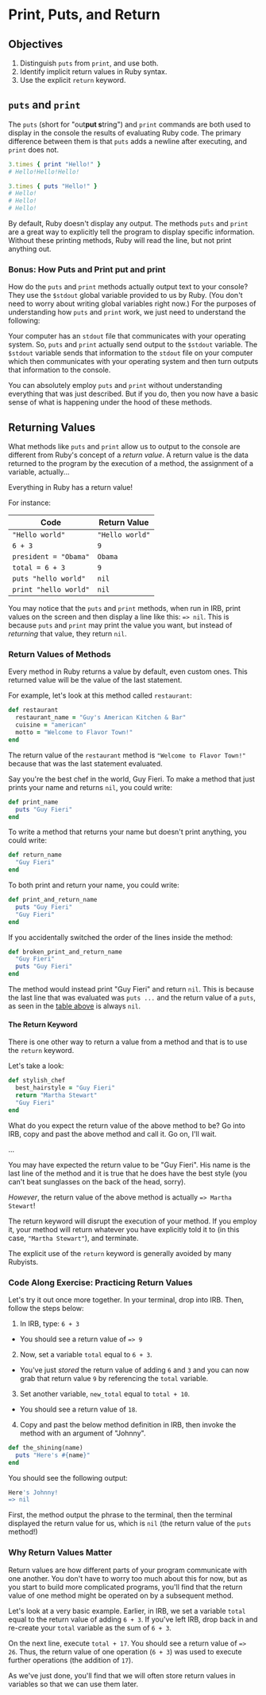 # Print, Puts, and Return

## Objectives

1. Distinguish `puts` from `print`, and use both.
2. Identify implicit return values in Ruby syntax.
3. Use the explicit `return` keyword.


## `puts` and `print`

The `puts` (short for "out**put s**tring") and `print` commands are both used to display in the console the results of evaluating Ruby code. The primary difference between them is that `puts` adds a newline after executing, and `print` does not.

```ruby
3.times { print "Hello!" }
# Hello!Hello!Hello!

3.times { puts "Hello!" }
# Hello!
# Hello!
# Hello!
```

By default, Ruby doesn't display any output. The methods `puts` and `print` are a great way to explicitly tell the program to display specific information. Without these printing methods, Ruby will read the line, but not print anything out.

### Bonus: How Puts and Print put and print

How do the `puts` and `print` methods actually output text to your console? They use the `$stdout` global variable provided to us by Ruby. (You don't need to worry about writing global variables right now.) For the purposes of understanding how `puts` and `print` work, we just need to understand the following:

Your computer has an `stdout` file that communicates with your operating system. So, `puts` and `print` actually send output to the `$stdout` variable. The `$stdout` variable sends that information to the `stdout` file on your computer which then communicates with your operating system and then turn outputs that information to the console. 

You can absolutely employ `puts` and `print` without understanding everything that was just described. But if you do, then you now have a basic sense of what is happening under the hood of these methods. 



## Returning Values

What methods like `puts` and `print` allow us to output to the console are different from Ruby's concept of a *return value*. A return value is the data returned to the program by the execution of a method, the assignment of a variable, actually...

Everything in Ruby has a return value!

 For instance:

| Code                  | Return Value   |
|-----------------------|----------------|
| `"Hello world"`       | `"Hello world"`|
| `6 + 3`               | `9`            |
| `president = "Obama"` | `Obama`        |
| `total = 6 + 3`       | `9`            |
| `puts "hello world"`  | `nil`          |
| `print "hello world"` | `nil`          |


You may notice that the `puts` and `print` methods, when run in IRB, print values on the screen and then display a line like this: `=> nil`. This is because `puts` and `print` may print the value you want, but instead of *returning* that value, they return `nil`.

### Return Values of Methods

Every method in Ruby returns a value by default, even custom ones. This returned value will be the value of the last statement. 

For example, let's look at this method called `restaurant`:

```ruby
def restaurant
  restaurant_name = "Guy's American Kitchen & Bar"
  cuisine = "american"
  motto = "Welcome to Flavor Town!"
end
```
The return value of the `restaurant` method is `"Welcome to Flavor Town!"` because that was the last statement evaluated.

Say you're the best chef in the world, Guy Fieri. To make a method that just prints your name and returns `nil`, you could write:

```ruby
def print_name
  puts "Guy Fieri"
end
```

To write a method that returns your name but doesn't print anything, you could write:

```ruby
def return_name
  "Guy Fieri"
end
```

To both print and return your name, you could write:

```ruby
def print_and_return_name
  puts "Guy Fieri"
  "Guy Fieri"
end
```
If you accidentally switched the order of the lines inside the method:

```ruby
def broken_print_and_return_name
  "Guy Fieri"
  puts "Guy Fieri"
end
```
The method would instead print "Guy Fieri" and return `nil`. This is because the last line that was evaluated was `puts ...` and the return value of a `puts`, as seen in the [table above](#returning-values) is always `nil`. 

#### The Return Keyword

There is one other way to return a value from a method and that is to use the `return` keyword. 

Let's take a look: 

```ruby 
def stylish_chef
  best_hairstyle = "Guy Fieri"
  return "Martha Stewart"
  "Guy Fieri" 
end
```

What do you expect the return value of the above method to be? Go into IRB, copy and past the above method and call it. Go on, I'll wait. 

...

You may have expected the return value to be "Guy Fieri". His name is the last line of the method and it is true that he does have the best style (you can't beat sunglasses on the back of the head, sorry). 

*However*, the return value of the above method is actually `=> Martha Stewart`!

The return keyword will disrupt the execution of your method. If you employ it, your method will return whatever you have explicitly told it to (in this case, `"Martha Stewart"`), and terminate. 

The explicit use of the `return` keyword is generally avoided by many Rubyists. 

### Code Along Exercise: Practicing Return Values

Let's try it out once more together. In your terminal, drop into IRB. Then, follow the steps below: 

1. In IRB, type: `6 + 3`
  * You should see a return value of `=> 9`
  
2. Now, set a variable `total` equal to `6 + 3`. 
  * You've just *stored* the return value of adding `6` and `3` and you can now grab that return value `9` by referencing the `total` variable. 
3. Set another variable, `new_total` equal to `total + 10`. 
  * You should see a return value of `18`.
4. Copy and past the below method definition in IRB, then invoke the method with an argument of "Johnny".

```ruby
def the_shining(name)
  puts "Here's #{name}"
end
```
You should see the following output: 

```bash
Here's Johnny!
=> nil
``` 

First, the method output the phrase to the terminal, then the terminal displayed the return value for us, which is `nil` (the return value of the `puts` method!)

### Why Return Values Matter

Return values are how different parts of your program communicate with one another. You don't have to worry too much about this for now, but as you start to build more complicated programs, you'll find that the return value of one method might be operated on by a subsequent method. 

Let's look at a very basic example. Earlier, in IRB, we set a variable `total` equal to the return value of adding `6 + 3`. If you've left IRB, drop back in and re-create your `total` variable as the sum of `6 + 3`. 

On the next line, execute `total + 17`. You should see a return value of `=> 26`. Thus, the return value of one operation (`6 + 3`) was used to execute further operations (the addition of `17`). 

As we've just done, you'll find that we will often store return values in variables so that we can use them later. 
